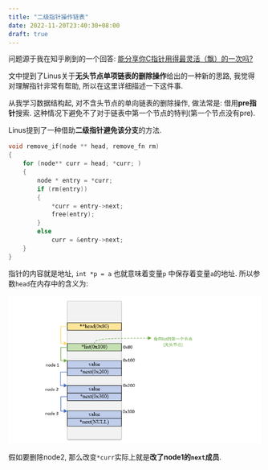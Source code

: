 ```yaml
---
title: "二级指针操作链表"
date: 2022-11-20T23:40:30+08:00
draft: true
---
```


问题源于我在知乎刷到的一个回答: [能分享你C指针用得最灵活（飘）的一次吗?](https://www.zhihu.com/question/477832027/answer/2044206446)

文中提到了Linus关于**无头节点单项链表的删除操作**给出的一种新的思路, 我觉得对理解指针非常有帮助, 所以在这里详细描述一下这件事.

从我学习数据结构起, 对不含头节点的单向链表的删除操作, 做法常是: 借用**pre指针**搜索. 这种情况下避免不了对于链表中第一个节点的特判(第一个节点没有pre).

Linus提到了一种借助**二级指针避免该分支**的方法. 

```c
void remove_if(node ** head, remove_fn rm)
{
    for (node** curr = head; *curr; )
    {
        node * entry = *curr;
        if (rm(entry))
        {
            *curr = entry->next;
            free(entry);
        }
        else
            curr = &entry->next;
    }
}
```

指针的内容就是地址, `int *p = a` 也就意味着变量`p` 中保存着变量`a`的地址. 所以参数`head`在内存中的含义为:

![list的内存布局](./mem.png)

假如要删除node2, 那么改变`*curr`实际上就是**改了node1的`next`成员**. 
